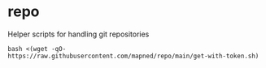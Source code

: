 # repo
Helper scripts for handling git repositories

```
bash <(wget -qO- https://raw.githubusercontent.com/mapned/repo/main/get-with-token.sh)
